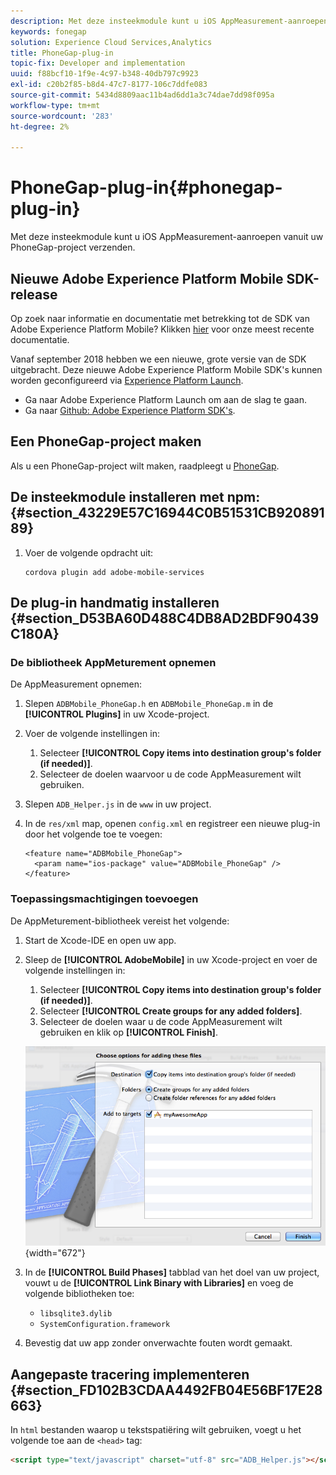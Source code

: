 ```yaml
---
description: Met deze insteekmodule kunt u iOS AppMeasurement-aanroepen vanuit uw PhoneGap-project verzenden.
keywords: fonegap
solution: Experience Cloud Services,Analytics
title: PhoneGap-plug-in
topic-fix: Developer and implementation
uuid: f88bcf10-1f9e-4c97-b348-40db797c9923
exl-id: c20b2f85-b8d4-47c7-8177-106c7ddfe083
source-git-commit: 5434d8809aac11b4ad6dd1a3c74dae7dd98f095a
workflow-type: tm+mt
source-wordcount: '283'
ht-degree: 2%

---
```


# PhoneGap-plug-in{#phonegap-plug-in}

Met deze insteekmodule kunt u iOS AppMeasurement-aanroepen vanuit uw PhoneGap-project verzenden.

## Nieuwe Adobe Experience Platform Mobile SDK-release

Op zoek naar informatie en documentatie met betrekking tot de SDK van Adobe Experience Platform Mobile? Klikken [hier](https://aep-sdks.gitbook.io/docs/) voor onze meest recente documentatie.

Vanaf september 2018 hebben we een nieuwe, grote versie van de SDK uitgebracht. Deze nieuwe Adobe Experience Platform Mobile SDK&#39;s kunnen worden geconfigureerd via [Experience Platform Launch](https://www.adobe.com/experience-platform/launch.html).

* Ga naar Adobe Experience Platform Launch om aan de slag te gaan.
* Ga naar [Github: Adobe Experience Platform SDK&#39;s](https://github.com/Adobe-Marketing-Cloud/acp-sdks).


## Een PhoneGap-project maken

Als u een PhoneGap-project wilt maken, raadpleegt u [PhoneGap](https://helpx.adobe.com/experience-manager/6-4/mobile/using/phonegap.html).

## De insteekmodule installeren met npm: {#section_43229E57C16944C0B51531CB92089189}

1. Voer de volgende opdracht uit:

   ```
   cordova plugin add adobe-mobile-services
   ```

## De plug-in handmatig installeren {#section_D53BA60D488C4DB8AD2BDF90439C180A}

### De bibliotheek AppMeturement opnemen

De AppMeasurement opnemen:

1. Slepen `ADBMobile_PhoneGap.h` en  `ADBMobile_PhoneGap.m` in de **[!UICONTROL Plugins]** in uw Xcode-project.
1. Voer de volgende instellingen in:

   1. Selecteer **[!UICONTROL Copy items into destination group's folder (if needed)]**.
   1. Selecteer de doelen waarvoor u de code AppMeasurement wilt gebruiken.

1. Slepen `ADB_Helper.js` in de `www` in uw project.
1. In de `res/xml` map, openen `config.xml` en registreer een nieuwe plug-in door het volgende toe te voegen:

   ```
   <feature name="ADBMobile_PhoneGap"> 
     <param name="ios-package" value="ADBMobile_PhoneGap" /> 
   </feature>
   ```

### Toepassingsmachtigingen toevoegen

De AppMeturement-bibliotheek vereist het volgende:

1. Start de Xcode-IDE en open uw app.
1. Sleep de **[!UICONTROL AdobeMobile]** in uw Xcode-project en voer de volgende instellingen in:

   1. Selecteer **[!UICONTROL Copy items into destination group's folder (if needed)]**.
   1. Selecteer **[!UICONTROL Create groups for any added folders]**.
   1. Selecteer de doelen waar u de code AppMeasurement wilt gebruiken en klik op **[!UICONTROL Finish]**.

   ![](assets/xcode-settings.png){width=&quot;672&quot;}

1. In de **[!UICONTROL Build Phases]** tabblad van het doel van uw project, vouwt u de **[!UICONTROL Link Binary with Libraries]** en voeg de volgende bibliotheken toe:

   * `libsqlite3.dylib`
   * `SystemConfiguration.framework`

1. Bevestig dat uw app zonder onverwachte fouten wordt gemaakt.

## Aangepaste tracering implementeren {#section_FD102B3CDAA4492FB04E56BF17E28663}

In `html` bestanden waarop u tekstspatiëring wilt gebruiken, voegt u het volgende toe aan de `<head>` tag:

```html
<script type="text/javascript" charset="utf-8" src="ADB_Helper.js"></script>
```
